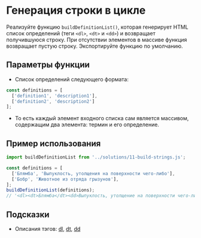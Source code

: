 # Генерация строки в цикле

Реализуйте функцию `buildDefinitionList()`, которая генерирует HTML список определений (теги `<dl>`, `<dt>` и `<dd>`) и возвращает получившуюся строку. При отсутствии элементов в массиве функция возвращает пустую строку. Экспортируйте функцию по умолчанию.

## Параметры функции

- Список определений следующего формата:

```js
const definitions = [
  ['definition1', 'description1'],
  ['definition2', 'description2']
];
```

- То есть каждый элемент входного списка сам является массивом, содержащим два элемента: термин и его определение.

## Пример использования

```js
import buildDefinitionList from '../solutions/11-build-strings.js';

const definitions = [
  ['Блямба', 'Выпуклость, утолщения на поверхности чего-либо'],
  ['Бобр', 'Животное из отряда грызунов'],
];
buildDefinitionList(definitions);
// '<dl><dt>Блямба</dt><dd>Выпуклость, утолщение на поверхности чего-либо</dd><dt>Бобр</dt><dd>Животное из отряда грызунов</dd></dl>';
```

## Подсказки

- Описания тэгов: [dl](https://developer.mozilla.org/ru/docs/Web/HTML/Element/dl), [dt](https://developer.mozilla.org/ru/docs/Web/HTML/Element/dt), [dd](https://developer.mozilla.org/ru/docs/Web/HTML/Element/dd)
